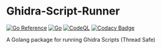 # Ghidra-Script-Runner

[![Go Reference](https://pkg.go.dev/badge/github.com/Xenios91/Ghidra-Script-Runner.svg)](https://pkg.go.dev/github.com/Xenios91/Ghidra-Script-Runner)
[![Go](https://github.com/Xenios91/Ghidra-Script-Runner/actions/workflows/go.yml/badge.svg)](https://github.com/Xenios91/Ghidra-Script-Runner/actions/workflows/go.yml)
[![CodeQL](https://github.com/Xenios91/Ghidra-Script-Runner/actions/workflows/codeql-analysis.yml/badge.svg?branch=main)](https://github.com/Xenios91/Ghidra-Script-Runner/actions/workflows/codeql-analysis.yml)
[![Codacy Badge](https://api.codacy.com/project/badge/Grade/010c2b7739eb426993754e9be90eda21)](https://app.codacy.com/gh/Xenios91/Ghidra-Script-Runner?utm_source=github.com&utm_medium=referral&utm_content=Xenios91/Ghidra-Script-Runner&utm_campaign=Badge_Grade_Settings)

A Golang package for running Ghidra Scripts (Thread Safe)